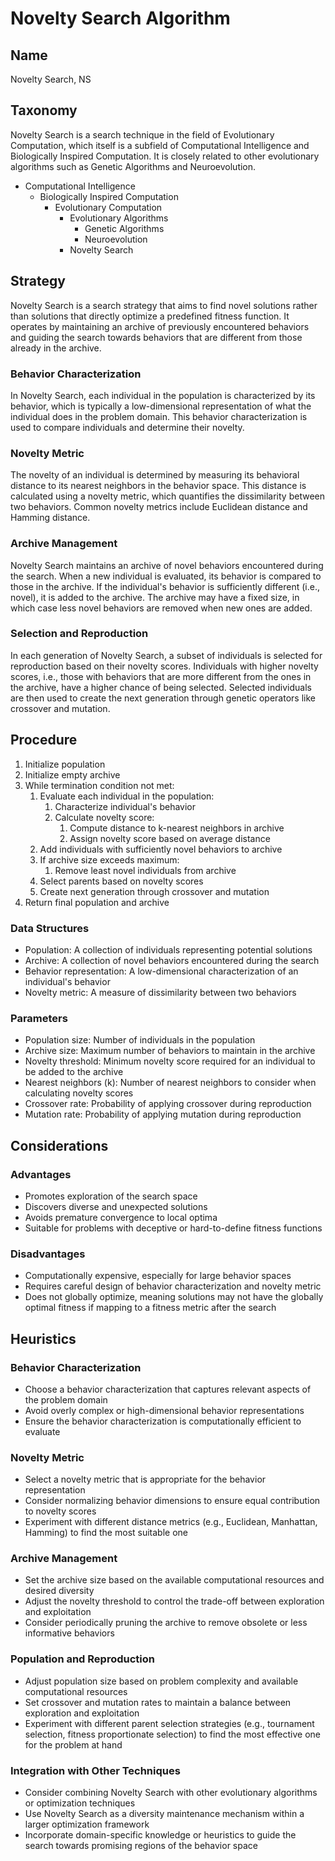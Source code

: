 # Novelty Search Algorithm

## Name

Novelty Search, NS

## Taxonomy

Novelty Search is a search technique in the field of Evolutionary Computation, which itself is a subfield of Computational Intelligence and Biologically Inspired Computation. It is closely related to other evolutionary algorithms such as Genetic Algorithms and Neuroevolution.

- Computational Intelligence
  - Biologically Inspired Computation
    - Evolutionary Computation
      - Evolutionary Algorithms
        - Genetic Algorithms
        - Neuroevolution
      - Novelty Search

## Strategy

Novelty Search is a search strategy that aims to find novel solutions rather than solutions that directly optimize a predefined fitness function. It operates by maintaining an archive of previously encountered behaviors and guiding the search towards behaviors that are different from those already in the archive.

### Behavior Characterization

In Novelty Search, each individual in the population is characterized by its behavior, which is typically a low-dimensional representation of what the individual does in the problem domain. This behavior characterization is used to compare individuals and determine their novelty.

### Novelty Metric

The novelty of an individual is determined by measuring its behavioral distance to its nearest neighbors in the behavior space. This distance is calculated using a novelty metric, which quantifies the dissimilarity between two behaviors. Common novelty metrics include Euclidean distance and Hamming distance.

### Archive Management

Novelty Search maintains an archive of novel behaviors encountered during the search. When a new individual is evaluated, its behavior is compared to those in the archive. If the individual's behavior is sufficiently different (i.e., novel), it is added to the archive. The archive may have a fixed size, in which case less novel behaviors are removed when new ones are added.

### Selection and Reproduction

In each generation of Novelty Search, a subset of individuals is selected for reproduction based on their novelty scores. Individuals with higher novelty scores, i.e., those with behaviors that are more different from the ones in the archive, have a higher chance of being selected. Selected individuals are then used to create the next generation through genetic operators like crossover and mutation.

## Procedure

1. Initialize population
2. Initialize empty archive
3. While termination condition not met:
   1. Evaluate each individual in the population:
      1. Characterize individual's behavior
      2. Calculate novelty score:
         1. Compute distance to k-nearest neighbors in archive
         2. Assign novelty score based on average distance
   2. Add individuals with sufficiently novel behaviors to archive
   3. If archive size exceeds maximum:
      1. Remove least novel individuals from archive
   4. Select parents based on novelty scores
   5. Create next generation through crossover and mutation
4. Return final population and archive

### Data Structures

- Population: A collection of individuals representing potential solutions
- Archive: A collection of novel behaviors encountered during the search
- Behavior representation: A low-dimensional characterization of an individual's behavior
- Novelty metric: A measure of dissimilarity between two behaviors

### Parameters

- Population size: Number of individuals in the population
- Archive size: Maximum number of behaviors to maintain in the archive
- Novelty threshold: Minimum novelty score required for an individual to be added to the archive
- Nearest neighbors (k): Number of nearest neighbors to consider when calculating novelty scores
- Crossover rate: Probability of applying crossover during reproduction
- Mutation rate: Probability of applying mutation during reproduction

## Considerations

### Advantages

- Promotes exploration of the search space
- Discovers diverse and unexpected solutions
- Avoids premature convergence to local optima
- Suitable for problems with deceptive or hard-to-define fitness functions

### Disadvantages

- Computationally expensive, especially for large behavior spaces
- Requires careful design of behavior characterization and novelty metric
- Does not globally optimize, meaning solutions may not have the globally optimal fitness if mapping to a fitness metric after the search

## Heuristics

### Behavior Characterization

- Choose a behavior characterization that captures relevant aspects of the problem domain
- Avoid overly complex or high-dimensional behavior representations
- Ensure the behavior characterization is computationally efficient to evaluate

### Novelty Metric

- Select a novelty metric that is appropriate for the behavior representation
- Consider normalizing behavior dimensions to ensure equal contribution to novelty scores
- Experiment with different distance metrics (e.g., Euclidean, Manhattan, Hamming) to find the most suitable one

### Archive Management

- Set the archive size based on the available computational resources and desired diversity
- Adjust the novelty threshold to control the trade-off between exploration and exploitation
- Consider periodically pruning the archive to remove obsolete or less informative behaviors

### Population and Reproduction

- Adjust population size based on problem complexity and available computational resources
- Set crossover and mutation rates to maintain a balance between exploration and exploitation
- Experiment with different parent selection strategies (e.g., tournament selection, fitness proportionate selection) to find the most effective one for the problem at hand

### Integration with Other Techniques

- Consider combining Novelty Search with other evolutionary algorithms or optimization techniques
- Use Novelty Search as a diversity maintenance mechanism within a larger optimization framework
- Incorporate domain-specific knowledge or heuristics to guide the search towards promising regions of the behavior space
